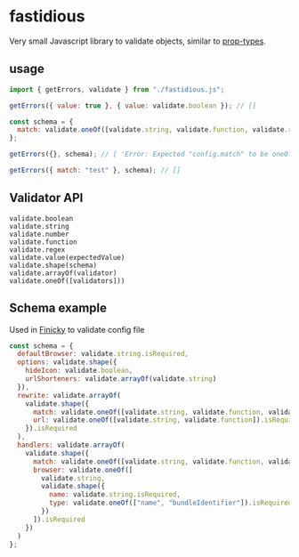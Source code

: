 # fastidious

Very small Javascript library to validate objects, similar to [prop-types](https://www.npmjs.com/package/prop-types).

## usage

```js
import { getErrors, validate } from "./fastidious.js";

getErrors({ value: true }, { value: validate.boolean }); // []

const schema = {
  match: validate.oneOf([validate.string, validate.function, validate.regex]).isRequired
};

getErrors({}, schema); // [ 'Error: Expected "config.match" to be oneOf: [string,function,regex]' ]

getErrors({ match: "test" }, schema); // []
```

## Validator API

```
validate.boolean
validate.string
validate.number
validate.function
validate.regex
validate.value(expectedValue)
validate.shape(schema)
validate.arrayOf(validator)
validate.oneOf([validators]))
```

## Schema example

Used in [Finicky](https://github.com/johnste/finicky) to validate config file

```js
const schema = {
  defaultBrowser: validate.string.isRequired,
  options: validate.shape({
    hideIcon: validate.boolean,
    urlShorteners: validate.arrayOf(validate.string)
  }),
  rewrite: validate.arrayOf(
    validate.shape({
      match: validate.oneOf([validate.string, validate.function, validate.regex]).isRequired,
      url: validate.oneOf([validate.string, validate.function]).isRequired
    }).isRequired
  ),
  handlers: validate.arrayOf(
    validate.shape({
      match: validate.oneOf([validate.string, validate.function, validate.regex]).isRequired,
      browser: validate.oneOf([
        validate.string,
        validate.shape({
          name: validate.string.isRequired,
          type: validate.oneOf(["name", "bundleIdentifier"]).isRequired
        })
      ]).isRequired
    })
  )
};
```
